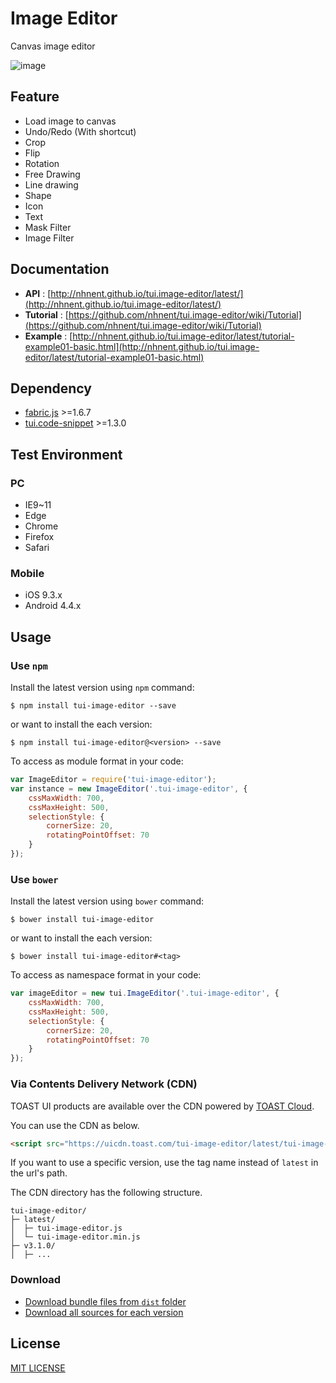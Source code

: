 # Image Editor
Canvas image editor

![image](https://cloud.githubusercontent.com/assets/26706716/26335518/84f041e2-3fa7-11e7-8892-155a95c6d5c3.png)

## Feature
* Load image to canvas
* Undo/Redo (With shortcut)
* Crop
* Flip
* Rotation
* Free Drawing
* Line drawing
* Shape
* Icon
* Text
* Mask Filter
* Image Filter

## Documentation
* **API** : [http://nhnent.github.io/tui.image-editor/latest/](http://nhnent.github.io/tui.image-editor/latest/)
* **Tutorial** : [https://github.com/nhnent/tui.image-editor/wiki/Tutorial](https://github.com/nhnent/tui.image-editor/wiki/Tutorial)
* **Example** : [http://nhnent.github.io/tui.image-editor/latest/tutorial-example01-basic.html](http://nhnent.github.io/tui.image-editor/latest/tutorial-example01-basic.html)

## Dependency
* [fabric.js](https://github.com/kangax/fabric.js/releases/tag/v1.6.7) >=1.6.7
* [tui.code-snippet](https://github.com/nhnent/tui.code-snippet/releases/tag/v1.2.5) >=1.3.0

## Test Environment
### PC
   * IE9~11
   * Edge
   * Chrome
   * Firefox
   * Safari
### Mobile
   * iOS 9.3.x
   * Android 4.4.x

## Usage
### Use `npm`

Install the latest version using `npm` command:

```
$ npm install tui-image-editor --save
```

or want to install the each version:

```
$ npm install tui-image-editor@<version> --save
```

To access as module format in your code:

```javascript
var ImageEditor = require('tui-image-editor');
var instance = new ImageEditor('.tui-image-editor', {
    cssMaxWidth: 700,
    cssMaxHeight: 500,
    selectionStyle: {
        cornerSize: 20,
        rotatingPointOffset: 70
    }
});
```

### Use `bower`
Install the latest version using `bower` command:

```
$ bower install tui-image-editor
```

or want to install the each version:

```
$ bower install tui-image-editor#<tag>
```

To access as namespace format in your code:

```javascript
var imageEditor = new tui.ImageEditor('.tui-image-editor', {
    cssMaxWidth: 700,
    cssMaxHeight: 500,
    selectionStyle: {
        cornerSize: 20,
        rotatingPointOffset: 70
    }
});
```

### Via Contents Delivery Network (CDN)
TOAST UI products are available over the CDN powered by [TOAST Cloud](https://www.toast.com).

You can use the CDN as below.

```html
<script src="https://uicdn.toast.com/tui-image-editor/latest/tui-image-editor.js"></script>
```

If you want to use a specific version, use the tag name instead of `latest` in the url's path.

The CDN directory has the following structure.

```
tui-image-editor/
├─ latest/
│  ├─ tui-image-editor.js
│  └─ tui-image-editor.min.js
├─ v3.1.0/
│  ├─ ...
```

### Download
* [Download bundle files from `dist` folder](https://github.com/nhnent/tui.image-editor/tree/production/dist)
* [Download all sources for each version](https://github.com/nhnent/tui.image-editor/releases)

## License
[MIT LICENSE](https://github.com/nhnent/tui.image-editor/blob/master/LICENSE)
